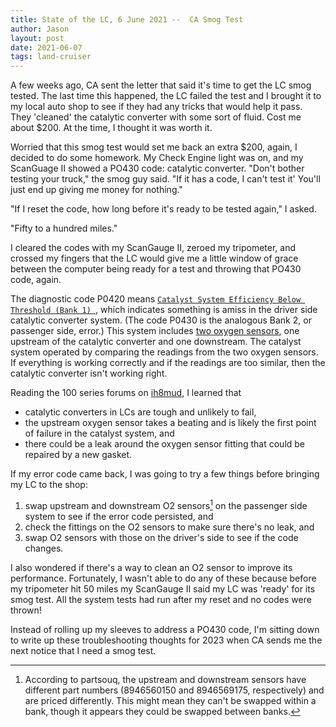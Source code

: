 ```yaml
---
title: State of the LC, 6 June 2021 --  CA Smog Test
author: Jason
layout: post
date: 2021-06-07
tags: land-cruiser
---
```


A few weeks ago, CA sent the letter that said it's time to get the LC smog tested.  The last time this happened, the LC failed the test and I brought it to my local auto shop to see if they had any tricks that would help it pass.  They 'cleaned' the catalytic converter with some sort of fluid.  Cost me about $200.  At the time, I thought it was worth it.

Worried that this smog test would set me back an extra $200, again, I decided to do some homework.  My Check Engine light was on, and my ScanGuage II showed a PO430 code:  catalytic converter.  "Don't bother testing your truck," the smog guy said.  "If it has a code, I can't test it'  You'll just end up giving me money for nothing."

"If I reset the code, how long before it's ready to be tested again," I asked.

"Fifty to a hundred miles."

I cleared the codes with my ScanGauge II, zeroed my tripometer, and crossed my fingers that the LC would give me a little window of grace between the computer being ready for a test and throwing that PO430 code, again.

The diagnostic code P0420 means [`Catalyst System Efficiency Below Threshold (Bank 1) `](https://parts.olathetoyota.com/p0420-code-toyota), which indicates something is amiss in the driver side catalytic converter system.  (The code P0430 is the analogous Bank 2, or passenger side, error.)  This system includes [two oxygen sensors](https://partsouq.com/en/catalog/genuine/unit?c=Toyota&ssd=%24%2AKwHE8OH3qba7mceBvaPwypyIqK-xwM_Cw9HP_Y3VhNPM1arQg4Pe1M3EjIiCmZbv2p-VnpTTzMPc0MnI2dTN0snCx8HQg4PUmNXK087DxMufmfzUio6Hn5OwiY3IydTN0qe_udLejcjO1M3Su6KyuKaflPfCw8LBwMTFypmDkdSUk9PM1cfLnpWIxtXc05uU0siN9Oe8xsDButq3vO7k9rfV3NOQnpTQlZPAAAAAACD1RTY%24&vid=0&cid=&uid=349504&q=JTEHT05J442063586), one upstream of the catalytic converter and one downstream.  The catalyst system operated by comparing the readings from the two oxygen sensors.  If everything is working correctly and if the readings are too similar, then the catalytic converter isn't working right.

Reading the 100 series forums on [ih8mud](https://forum.ih8mud.com/search/3562667/?q=P0430&o=date), I learned that

* catalytic converters in LCs are tough and unlikely to fail,
* the upstream oxygen sensor takes a beating and is likely the first point of failure in the catalyst system, and
* there could be a leak around the oxygen sensor fitting that could be repaired by a new gasket.

If my error code came back, I was going to try a few things before bringing my LC to the shop:

1. swap upstream and downstream O2 sensors[^1] on the passenger side system to see if the error code persisted, and
2. check the fittings on the O2 sensors to make sure there's no leak, and
3. swap O2 sensors with those on the driver's side to see if the code changes.

I also wondered if there's a way to clean an O2 sensor to improve its performance.  Fortunately, I wasn't able to do any of these because before my tripometer hit 50 miles my ScanGauge II said my LC was 'ready' for its smog test.  All the system tests had run after my reset and no codes were thrown!

Instead of rolling up my sleeves to address a PO430 code, I'm sitting down to write up these troubleshooting thoughts for 2023 when CA sends me the next notice that I need a smog test.

[^1]: According to partsouq, the upstream and downstream sensors have different part numbers (8946560150 and 8946569175, respectively) and are priced differently.  This might mean they can't be swapped within a bank, though it appears they could be swapped between banks.


